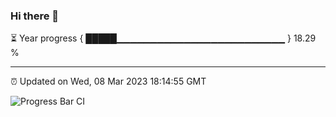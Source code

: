 ### Hi there 👋

⏳ Year progress { █████▁▁▁▁▁▁▁▁▁▁▁▁▁▁▁▁▁▁▁▁▁▁▁▁▁ } 18.29 %

---

⏰ Updated on Wed, 08 Mar 2023 18:14:55 GMT

![Progress Bar CI](https://github.com/liununu/liununu/workflows/Progress%20Bar%20CI/badge.svg)
